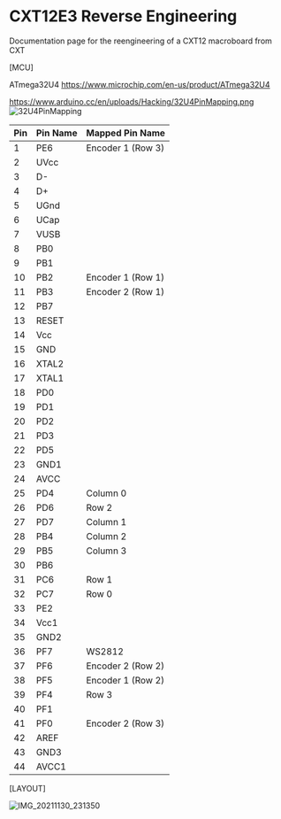 # CXT12E3 Reverse Engineering

Documentation page for the reengineering of a CXT12 macroboard from CXT


[MCU]

ATmega32U4
https://www.microchip.com/en-us/product/ATmega32U4

https://www.arduino.cc/en/uploads/Hacking/32U4PinMapping.png
![32U4PinMapping](https://user-images.githubusercontent.com/58740634/143497370-90239e95-3e81-42cf-9e31-80c9df20c7eb.png)



| Pin | Pin Name	| Mapped Pin Name |
| --- | --- | --- |
| 1	| PE6 | Encoder 1 (Row 3)
| 2	| UVcc	| 
| 3	| D-	| 
| 4	| D+	| 
| 5	| UGnd	| 
| 6	| UCap	| 
| 7	| VUSB	| 
| 8	| PB0	| 
| 9	| PB1	| 
| 10	| PB2	| Encoder 1 (Row 1)
| 11	| PB3	| Encoder 2 (Row 1)
| 12	| PB7	| 
| 13	| RESET	| 
| 14	| Vcc	| 
| 15	| GND	| 
| 16	| XTAL2	| 
| 17	| XTAL1	| 
| 18	| PD0	| 
| 19	| PD1	| 
| 20	| PD2	| 
| 21	| PD3	| 
| 22	| PD5	| 
| 23	| GND1	| 
| 24	| AVCC	| 
| 25	| PD4 | Column 0
| 26	| PD6	| Row 2
| 27	| PD7 | Column 1
| 28	| PB4	| Column 2
| 29	| PB5	| Column 3
| 30	| PB6	| 
| 31	| PC6	| Row 1
| 32	| PC7	| Row 0
| 33	| PE2	| 
| 34	| Vcc1	| 
| 35	| GND2	| 
| 36	| PF7	| WS2812 
| 37	| PF6	| Encoder 2 (Row 2)
| 38	| PF5	| Encoder 1 (Row 2)
| 39	| PF4	| Row 3
| 40	| PF1	| 
| 41	| PF0	| Encoder 2 (Row 3)
| 42	| AREF	| 
| 43	| GND3	| 
| 44	| AVCC1	| 

[LAYOUT]

![IMG_20211130_231350](https://user-images.githubusercontent.com/58740634/144137008-0ded2f77-87d8-4763-bddf-797103fd3eb2.jpg)

